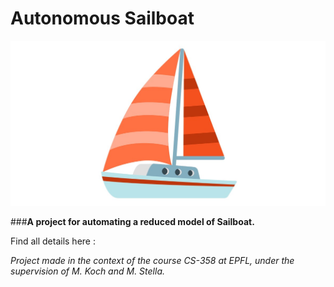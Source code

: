 # Autonomous Sailboat

![image](docs/assets/26f5.jpg)

###**A project for automating a reduced model of Sailboat.**

Find all details here : 

*Project made in the context of the course CS-358 at EPFL, under the supervision of M. Koch and M. Stella.*
